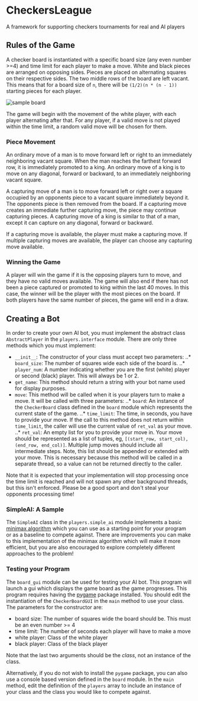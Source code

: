 # CheckersLeague
A framework for supporting checkers tournaments for real and AI players

## Rules of the Game
A checker board is instantiated with a specific board size (any even number >=4) and time limit for each player to make a move. White and black pieces are arranged on opposing sides. Pieces are placed on alternating squares on their respective sides. The two middle rows of the board are left vacant. This means that for a board size of `n`, there will be `(1/2)(n * (n - 1))` starting pieces for each player.

![sample board](../images/board_sample.png)

The game will begin with the movement of the white player, with each player alternating after that. For any player, if a valid move is not played within the time limit, a random valid move will be chosen for them.

### Piece Movement
An ordinary move of a man is to move forward left or right to an immediately neighboring vacant square. When the man reaches the farthest forward row, it is immediately promoted to a king. An ordinary move of a king is to move on any diagonal, forward or backward, to an immediately neighboring vacant square.

A capturing move of a man is to move forward left or right over a square occupied by an opponents piece to a vacant square immediately beyond it. The opponents piece is then removed from the board. If a capturing move creates an immediate further capturing move, the piece may continue capturing pieces. A capturing move of a king is similar to that of a man, except it can capture on any diagonal, forward or backward.

If a capturing move is available, the player must make a capturing move. If multiple capturing moves are available, the player can choose any capturing move available.

### Winning the Game
A player will win the game if it is the opposing players turn to move, and they have no valid moves available. The game will also end if there has not been a piece captured or promoted to king within the last 40 moves. In this case, the winner will be the player with the most pieces on the board. If both players have the same number of pieces, the game will end in a draw. 

## Creating a Bot
In order to create your own AI bot, you must implement the abstract class `AbstractPlayer` in the `players.interface` module. There are only three methods which you must implement:
* `__init__`: The constructor of your class must accept two parameters:
..* `board_size`: The number of squares wide each side of the board is.
..* `player_num`: A number indicating whether you are the first (white) player or second (black) player. This will always be 1 or 2.
* `get_name`: This method should return a string with your bot name used for display purposes.
* `move`: This method will be called when it is your players turn to make a move. It will be called with three parameters:
..* `board`: An instance of the `CheckerBoard` class defined in the `board` module which represents the current state of the game.
..* `time_limit`: The time, in seconds, you have to provide your move. If the call to this method does not return within `time_limit`, the caller will use the current value of `ret_val` as your move.
..* `ret_val`: An empty list for you to provide your move in. Your move should be represented as a list of tuples, eg, `[(start_row, start_col), (end_row, end_col)]`. Multiple jump moves should include all intermediate steps. Note, this list should be appended or extended with your move. This is necessary because this method will be called in a separate thread, so a value can not be returned directly to the caller.

Note that it is expected that your implementation will stop processing once the time limit is reached and will not spawn any other background threads, but this isn't enforced. Please be a good sport and don't steal your opponents processing time!


### SimpleAI: A Sample
The `SimpleAI` class in the `players.simple_ai` module implements a basic [minimax algorithm](https://en.wikipedia.org/wiki/Minimax) which you can use as a starting point for your program or as a baseline to compete against. There are improvements you can make to this implementation of the minimax algorithm which will make it more efficient, but you are also encouraged to explore completely different approaches to the problem!

### Testing your Program
The `board_gui` module can be used for testing your AI bot. This program will launch a gui which displays the game board as the game progresses. This program requires having the [pygame](http://pygame.org) package installed. You should edit the instantiation of the `CheckerBoardGUI` in the `main` method to use your class. The parameters for the constructor are:
* board size: The number of squares wide the board should be. This must be an even number >= 4
* time limit: The number of seconds each player will have to make a move
* white player: Class of the white player
* black player: Class of the black player

Note that the last two arguments should be the *class*, not an instance of the class.

Alternatively, if you do not wish to install the `pygame` package, you can also use a console based version defined in the `board` module. In the `main` method, edit the definition of the `players` array to include an instance of your class and the class you would like to compete against. 